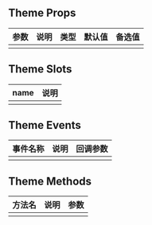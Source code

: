 ## Theme Props

| 参数         |   说明         | 类型     | 默认值      | 备选值            |
| ----------- | ------------- | -------- | --------- | ---------------- |
| | | | | |

## Theme Slots

|   name  |      说明       |
|  ------  |    ---------   |
| | |

## Theme Events

|   事件名称   |    说明   |  回调参数  |
| -------    | --------- |  --------- |
| | | |

## Theme Methods

|  方法名  |   说明   |   参数   |
| ------- | ------  |  ------  |
| | | |

